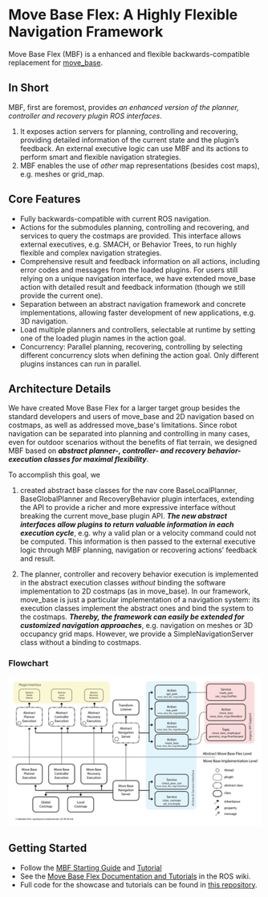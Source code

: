 # Move Base Flex: A Highly Flexible Navigation Framework

Move Base Flex (MBF) is a enhanced and flexible backwards-compatible replacement for [move_base](https://wiki.ros.org/move_base). 

## In Short

MBF, first are foremost, provides *an enhanced version of the planner, controller and recovery plugin ROS interfaces*.

1. It exposes action servers for planning, controlling and recovering, providing detailed information of the current state and the plugin’s feedback. An external executive logic can use MBF and its actions to perform smart and flexible navigation strategies. 
2. MBF enables the use of *other* map representations (besides cost maps), e.g. meshes or grid_map.


## Core Features
 
* Fully backwards-compatible with current ROS navigation.
* Actions for the submodules planning, controlling and recovering, and services to query the costmaps are provided. This interface allows external executives, e.g. SMACH, or Behavior Trees, to run highly flexible and complex navigation strategies.
* Comprehensive result and feedback information on all actions, including error codes and messages from the loaded plugins. For users still relying on a unique navigation interface, we have extended move_base action with detailed result and feedback information (though we still provide the current one).
* Separation between an abstract navigation framework and concrete implementations, allowing faster development of new applications, e.g. 3D navigation.
* Load multiple planners and controllers, selectable at runtime by setting one of the loaded plugin names in the action goal. 
* Concurrency: Parallel planning, recovering, controlling by selecting different concurrency slots when defining the action goal. Only different plugins instances can run in parallel.

## Architecture Details

We have created Move Base Flex for a larger target group besides the standard developers and users of move_base and 2D navigation based on costmaps, as well as addressed move_base's limitations. Since robot navigation can be separated into planning and controlling in many cases, even for outdoor scenarios without the benefits of flat terrain, we designed MBF based on ***abstract planner-, controller- and recovery behavior-execution classes for maximal flexibility***. 

To accomplish this goal, we 

1. created abstract base classes for the nav core BaseLocalPlanner, BaseGlobalPlanner and RecoveryBehavior plugin interfaces, extending the API to provide a richer and more expressive interface without breaking the current move_base plugin API. 
***The new abstract interfaces allow plugins to return valuable information in each execution cycle***, e.g. why a valid plan or a velocity command could not be computed. This information is then passed to the external executive logic through MBF planning, navigation or recovering actions’ feedback and result. 

2. The planner, controller and recovery behavior execution is implemented in the abstract execution classes *without* binding the software implementation to 2D costmaps (as in move_base). In our framework, move_base is just a particular implementation of a navigation system: its execution classes implement the abstract ones and bind the system to the costmaps. 
***Thereby, the framework can easily be extended for customized navigation approaches***, e.g. navigation on meshes or 3D occupancy grid maps. However, we provide a SimpleNavigationServer class without a binding to costmaps.

### Flowchart
![MBF architecture](./img/move_base_flex.png)

## Getting Started

* Follow the [MBF Starting Guide](./installation.md) and [Tutorial](./tutorials/overview.md)
* See the [Move Base Flex Documentation and Tutorials](https://wiki.ros.org/move_base_flex) in the ROS wiki. 
* Full code for the showcase and tutorials can be found in [this repository](https://github.com/uos/mbf_tutorials).
